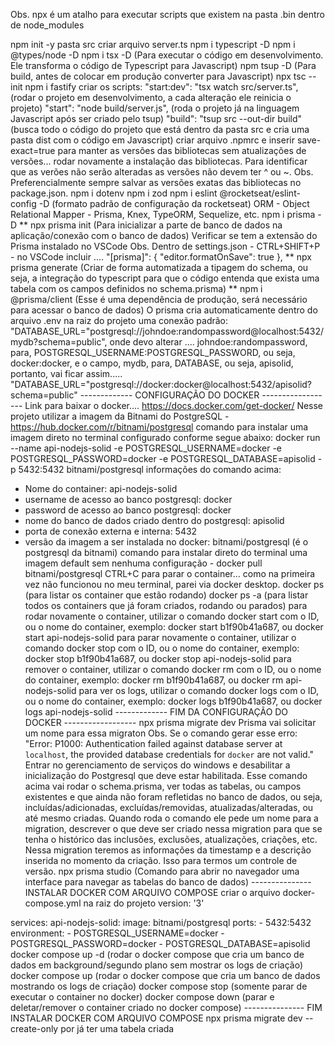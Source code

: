 Obs. npx é um atalho para executar scripts que existem na pasta .bin dentro de node_modules

npm init -y
pasta src
criar arquivo server.ts
npm i typescript -D
npm i @types/node -D
npm i tsx -D (Para executar o código em desenvolvimento. Ele transforma o código de Typescript para Javascript)
npm tsup -D (Para build, antes de colocar em produção converter para Javascript)
npx tsc --init
npm i fastify
criar os scripts:
    "start:dev": "tsx watch src/server.ts", (rodar o projeto em desenvolvimento, a cada alteração ele reinicia o projeto)
    "start": "node build/server.js", (roda o projeto já na linguagem Javascript após ser criado pelo tsup)
    "build": "tsup src --out-dir build" (busca todo o código do projeto que está dentro da pasta src e cria uma pasta dist com o código em Javascript)
criar arquivo .npmrc e inserir save-exact=true para manter as versões das bibliotecas sem atualizações de versões... rodar novamente a instalação das bibliotecas. Para identificar que as verões não serão alteradas as versões não devem ter ^ ou ~.
Obs. Preferencialmente sempre salvar as versões exatas das bibliotecas no package.json.
npm i dotenv
npm i zod
npm i eslint @rocketseat/eslint-config -D (formato padrão de configuração da rocketseat)
ORM - Object Relational Mapper - Prisma, Knex, TypeORM, Sequelize, etc.
npm i prisma -D
** npx prisma init (Para inicializar a parte de banco de dados na aplicação/conexão com o banco de dados)
Verificar se tem a extensão do Prisma instalado no VSCode
Obs. Dentro de settings.json - CTRL+SHIFT+P - no VSCode incluir ....
    "[prisma]": {
        "editor.formatOnSave": true
    },
** npx prisma generate (Criar de forma automatizada a tipagem do schema, ou seja, a integração do typescript para que o código entenda que exista uma tabela com os campos definidos no schema.prisma)
** npm i @prisma/client (Esse é uma dependência de produção, será necessário para acessar o banco de dados)
O prisma cria automaticamente dentro do arquivo .env na raiz do projeto uma conexão padrão:
 "DATABASE_URL="postgresql://johndoe:randompassword@localhost:5432/mydb?schema=public", onde devo alterar .... johndoe:randompassword, para,
 POSTGRESQL_USERNAME:POSTGRESQL_PASSWORD, ou seja,
 docker:docker, e o campo,
 mydb, para,
 DATABASE, ou seja,
 apisolid, portanto, vai ficar assim.....
 "DATABASE_URL="postgresql://docker:docker@localhost:5432/apisolid?schema=public"
------------- CONFIGURAÇÃO DO DOCKER ------------------ 
Link para baixar o docker.... https://docs.docker.com/get-docker/
Nesse projeto utilizar a imagem da Bitnami do PostgreSQL - https://hub.docker.com/r/bitnami/postgresql
comando para instalar uma imagem direto no terminal configurado conforme segue abaixo:
docker run --name api-nodejs-solid -e POSTGRESQL_USERNAME=docker -e POSTGRESQL_PASSWORD=docker -e POSTGRESQL_DATABASE=apisolid -p 5432:5432 bitnami/postgresql
informações do comando acima:
- Nome do container: api-nodejs-solid
- username de acesso ao banco postgresql: docker
- password de acesso ao banco postgresql: docker
- nome do banco de dados criado dentro do postgresql: apisolid
- porta de conexão externa e interna: 5432
- versão da imagem a ser instalada no docker: bitnami/postgresql (é o postgresql da bitnami)
comando para instalar direto do terminal uma imagem default sem nenhuma configuração - docker pull bitnami/postgresql
CTRL+C para parar o container... como na primeira vez não funcionou no meu terminal, parei via docker desktop.
docker ps (para listar os container que estão rodando)
docker ps -a (para listar todos os containers que já foram criados, rodando ou parados)
para rodar novamente o container, utilizar o comando docker start com o ID, ou o nome do container, exemplo:
docker start b1f90b41a687, ou docker start api-nodejs-solid
para parar novamente o container, utilizar o comando docker stop com o ID, ou o nome do container, exemplo:
docker stop b1f90b41a687, ou docker stop api-nodejs-solid
para remover o container, utilizar o comando docker rm com o ID, ou o nome do container, exemplo:
docker rm b1f90b41a687, ou docker rm api-nodejs-solid
para ver os logs, utilizar o comando docker logs com o ID, ou o nome do container, exemplo:
docker logs b1f90b41a687, ou docker logs api-nodejs-solid
------------- FIM DA CONFIGURAÇÃO DO DOCKER ------------------ 
npx prisma migrate dev
Prisma vai solicitar um nome para essa migraton
Obs. Se o comando gerar esse erro: "Error: P1000: Authentication failed against database server at `localhost`, the provided database credentials for `docker` are not valid."
Entrar no gerenciamento de serviços do windows e desabilitar a inicialização do Postgresql que deve estar habilitada.
Esse comando acima vai rodar o schema.prisma, ver todas as tabelas, ou campos existentes e que ainda não foram refletidas no banco de dados, ou seja, incluídas/adicionadas, excluídas/removidas, atualizadas/alteradas, ou até mesmo criadas. 
Quando roda o comando ele pede um nome para a migration, descrever o que deve ser criado nessa migration para que se tenha o histórico das inclusões, exclusões, atualizações, criações, etc.
Nessa migration teremos as informações da timestamp e a descrição inserida no momento da criação. Isso para termos um controle de versão.
npx prisma studio (Comando para abrir no navegador uma interface para navegar as tabelas do banco de dados)
--------------- INSTALAR DOCKER COM ARQUIVO COMPOSE
criar o arquivo docker-compose.yml na raiz do projeto
version: '3'

services:
  api-nodejs-solid:
    image: bitnami/postgresql
    ports:
      - 5432:5432
    environment:
      - POSTGRESQL_USERNAME=docker
      - POSTGRESQL_PASSWORD=docker
      - POSTGRESQL_DATABASE=apisolid
docker compose up -d (rodar o docker compose que cria um banco de dados em background/segundo plano sem mostrar os logs de criação)
docker compose up (rodar o docker compose que cria um banco de dados mostrando os logs de criação)
docker compose stop (somente parar de executar o container no docker)
docker compose down (parar e deletar/remover o container criado no docker compose)
--------------- FIM INSTALAR DOCKER COM ARQUIVO COMPOSE
npx prisma migrate dev --create-only por já ter uma tabela criada
